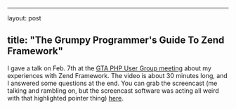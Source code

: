 <hr />

<p>layout: post</p>

<h2>title: "The Grumpy Programmer's Guide To Zend Framework"</h2>

<p>I gave a talk on Feb. 7th at the <a href="http://www.meetup.com/GTA-PHP-User-Group-Toronto/events/16167723/">GTA PHP User Group meeting</a> about my experiences with Zend Framework.  The video is about 30 minutes long, and I answered some questions at the end. You can grab the screencast (me talking and rambling on, but the screencast software was acting all weird with that highlighted pointer thing) <a href="http://www.archive.org/details/GrumpyProgrammersGuideToZendFramework">here</a>.
</p>
